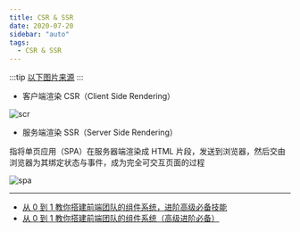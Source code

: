 ```yaml
---
title: CSR & SSR
date: 2020-07-20
sidebar: "auto"
tags:
  - CSR & SSR
---
```


:::tip
[以下图片来源](https://juejin.im/post/5def0816f265da33aa6aa7fe)
:::

- 客户端渲染 CSR（Client Side Rendering）

![scr](https://gitee.com/cxyz/imgbed/raw/img/img/Client-Side-Rendering.png)

- 服务端渲染 SSR（Server Side Rendering）

指将单页应用（SPA）在服务器端渲染成 HTML 片段，发送到浏览器，然后交由浏览器为其绑定状态与事件，成为完全可交互页面的过程

![spa](https://gitee.com/cxyz/imgbed/raw/img/img/Server-Side-Rendering.jpeg)

---

- [从 0 到 1 教你搭建前端团队的组件系统，进阶高级必备技能](https://mp.weixin.qq.com/s?__biz=MzA4Nzg0MDM5Nw==&mid=2247484792&idx=1&sn=492ae9fee366e194a3696c5d4a983fee&chksm=9032069aa7458f8c1f7967bcf67b043a38b6f867459af778c5901bf5c8753163648ec0c493af&mpshare=1&scene=1&srcid=&sharer_sharetime=1583465851404&sharer_shareid=6d5a36aa649f337987f3518aaba03999#rd)
- [从 0 到 1 教你搭建前端团队的组件系统（高级进阶必备）](https://juejin.im/post/5e4d3a8de51d45270a709954)
